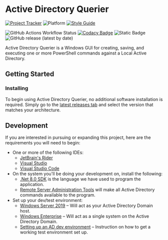 # Active Directory Querier

[![Project Tracker](https://img.shields.io/badge/repo%20status-Project%20Tracker-lightgrey)](https://wiki.hthompson.dev/en/project-tracker)
![Platform](https://img.shields.io/badge/platform-Windows-lightgrey)
[![Style Guide](https://img.shields.io/badge/code%20style-Style%20Guide-blueviolet)](https://gist.github.com/StrangeRanger/f7f87dd884760f3127adda98d3d4ab14)

![GitHub Actions Workflow Status](https://img.shields.io/github/actions/workflow/status/StrangeRanger/FAFB-PowerShell-Tool/build-test-ci.yml)
[![Codacy Badge](https://app.codacy.com/project/badge/Grade/ce2ddca07a934a5f85e8061e295f3324)](https://app.codacy.com/gh/StrangeRanger/FAFB-PowerShell-Tool/dashboard?utm_source=gh&utm_medium=referral&utm_content=&utm_campaign=Badge_grade)
![Static Badge](https://img.shields.io/badge/state-Beta-orange)
![GitHub release (latest by date)](https://img.shields.io/github/v/release/StrangeRanger/FAFB-PowerShell-Tool)

Active Directory Querier is a Windows GUI for creating, saving, and executing one or more PowerShell commands against a Local Active Directory.

## Getting Started

### Installing

To begin using Active Directory Querier, no additional software installation is required. Simply go to the [latest releases tab](https://github.com/StrangeRanger/FAFB-PowerShell-Tool/releases) and select the version that matches your architecture.

## Development

If you are interested in pursuing or expanding this project, here are the requirements you will need to begin:

- One or more of the following IDEs:
  - [JetBrain's Rider](https://www.jetbrains.com/rider/)
  - [Visual Studio](https://visualstudio.microsoft.com/)
  - [Visual Studio Code](https://code.visualstudio.com/)
- On the system you'll be doing your development on, install the following:
  - [.Net 8.0 SDK](https://dotnet.microsoft.com/en-us/download/dotnet/8.0) is the language we have used to program the application.
  - [Remote Server Administration Tools](https://activedirectorypro.com/install-rsat-remote-server-administration-tools-windows-10/#rsat-powershell) will make all Active Directory commands available to the program.
- Set up your dev/test environment:
  - [Windows Server 2019](https://www.microsoft.com/en-us/evalcenter/download-windows-server-2019) – Will act as your Active Directory Domain host.
  - [Windows Enterprise](https://www.microsoft.com/en-us/evalcenter/evaluate-windows-10-enterprise) – Will act as a single system on the Active Directory Domain.
  - [Setting up an AD dev environment](https://activedirectorypro.com/create-active-directory-test-environment/) – Instruction on how to get a working test environment set up.
